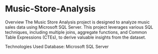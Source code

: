 # Music-Store-Analysis
Overview
The Music Store Analysis project is designed to analyze music sales data using Microsoft SQL Server. This project leverages various SQL techniques, including multiple joins, aggregate functions, and Common Table Expressions (CTEs), to derive valuable insights from the dataset.

Technologies Used
Database: Microsoft SQL Server
